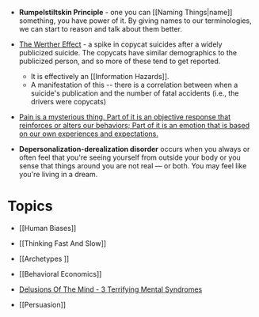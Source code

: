 * **Rumpelstiltskin Principle** -  one you can [[Naming Things|name]] something, you have power of it. By giving names to our terminologies, we can start to reason and talk about them better.

* [The Werther Effect](https://en.wikipedia.org/wiki/Copycat_suicide) - a spike in copycat suicides after a widely publicized suicide. The copycats have similar demographics to the publicized person, and so more of these tend to get reported. 
	* It is effectively an [[Information Hazards]].
	* A manifestation of this -- there is a correlation between when a suicide's publication and the number of fatal accidents (i.e., the drivers were copycats)

* [Pain is a mysterious thing. Part of it is an objective response that reinforces or alters our behaviors; Part of it is an emotion that is based on our own experiences and expectations.](https://www.youtube.com/watch?v=hax2be-DlhY) 

* **Depersonalization-derealization disorder** occurs when you always or often feel that you're seeing yourself from outside your body or you sense that things around you are not real — or both. You may feel like you're living in a dream.
# Topics
* [[Human Biases]]
* [[Thinking Fast And Slow]]
* [[Archetypes ]]
* [[Behavioral Economics]]

* [Delusions Of The Mind - 3 Terrifying Mental Syndromes](https://www.youtube.com/watch?v=qFUKkWU4nlQ)


* [[Persuasion]]
